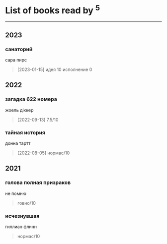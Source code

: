 # List of books read by [](https://plus.google.com/u/0/101368518035734751027/)<sup>5</sup>
---

## 2023

### санаторий
сара пирс
> [2023-01-15] идея 10 исполнение 0



## 2022

### загадка 622 номера
жоель діккер
> [2022-09-13] 7.5/10


### тайная история
донна тартт
> [2022-08-05] нормас/10



## 2021

### голова полная призраков
не помню
> говно/10


### исчезнувшая
гиллиан флинн
> нормас/10



